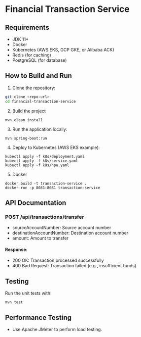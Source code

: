 # Financial Transaction Service

## Requirements

- JDK 11+
- Docker
- Kubernetes (AWS EKS, GCP GKE, or Alibaba ACK)
- Redis (for caching)
- PostgreSQL (for database)

## How to Build and Run

1. Clone the repository:
```bash
git clone <repo-url>
cd financial-transaction-service
```

2. Build the project
```
mvn clean install
```

3. Run the application locally:
```
mvn spring-boot:run
```

4. Deploy to Kubernetes (AWS EKS example):
```
kubectl apply -f k8s/deployment.yaml
kubectl apply -f k8s/service.yaml
kubectl apply -f k8s/hpa.yaml
```

5. Docker
```
docker build -t transaction-service .
docker run -p 8081:8081 transaction-service
```

## API Documentation
### POST /api/transactions/transfer
- sourceAccountNumber: Source account number
- destinationAccountNumber: Destination account number
- amount: Amount to transfer

#### Response:

- 200 OK: Transaction processed successfully
- 400 Bad Request: Transaction failed (e.g., insufficient funds)

## Testing
Run the unit tests with:
```
mvn test
```

## Performance Testing
- Use Apache JMeter to perform load testing.










